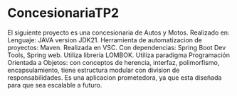 # ConcesionariaTP2
El siguiente proyecto es una concesionaria de Autos y Motos.
Realizado en:
Lenguaje: JAVA version JDK21.
Herramienta de automatizacion de proyectos: Maven.
Realizada en VSC.
Con dependencias: Spring Boot Dev Tools, Spring web.
Utiliza libreria LOMBOK.
Utiliza paradigma Programación Orientada a Objetos:
con conceptos de herencia, interfaz, polimorfismo, encapsulamiento,
tiene estructura modular con division de responsabilidades.
Es una aplicacion prometedora, ya que esta diseñada para que sea escalable a futuro. 
